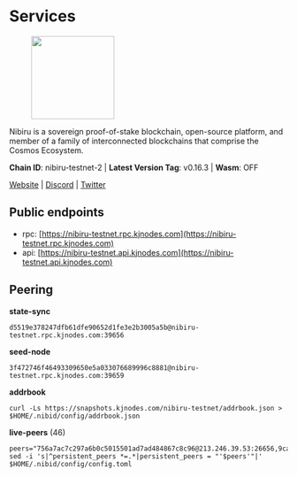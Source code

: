 # Services

<figure><img src="https://raw.githubusercontent.com/kj89/testnet_manuals/main/pingpub/logos/nibiru.png" width="150" alt=""><figcaption></figcaption></figure>

Nibiru is a sovereign proof-of-stake blockchain, open-source platform,  and member of a family of interconnected blockchains that comprise the Cosmos Ecosystem.

**Chain ID**: nibiru-testnet-2 | **Latest Version Tag**: v0.16.3 | **Wasm**: OFF

[Website](https://nibiru.fi) | [Discord](https://discord.gg/nibiru) | [Twitter](https://twitter.com/NibiruChain)


## Public endpoints

* rpc: [https://nibiru-testnet.rpc.kjnodes.com](https://nibiru-testnet.rpc.kjnodes.com)
* api: [https://nibiru-testnet.api.kjnodes.com](https://nibiru-testnet.api.kjnodes.com)

## Peering

**state-sync**

```
d5519e378247dfb61dfe90652d1fe3e2b3005a5b@nibiru-testnet.rpc.kjnodes.com:39656
```

**seed-node**

```
3f472746f46493309650e5a033076689996c8881@nibiru-testnet.rpc.kjnodes.com:39659
```

**addrbook**
```
curl -Ls https://snapshots.kjnodes.com/nibiru-testnet/addrbook.json > $HOME/.nibid/config/addrbook.json
```

**live-peers** (46)
```
peers="756a7ac7c297a6b0c5015501ad7ad484867c8c96@213.246.39.53:26656,9ca622adcf1ef0e7348551d4f79268f706cd3a88@65.108.195.235:36656,3939da5da8d8a31e6af2cb6d7bdcb222ff2487eb@65.109.14.69:39656,794f2f7e5bb4e9b1e7e752c3d7df76a8db824151@65.109.30.12:61756,5eecfdf089428a5a8e52d05d18aae1ad8503d14c@65.108.141.109:19656,d7185d6b0d6a7dbe8c45e1fddfa0165dfdba01c0@38.242.150.132:39656,5ef59d8905bbd2bff62e06c391bfcccd5b4f23a9@188.34.202.151:26656,d5519e378247dfb61dfe90652d1fe3e2b3005a5b@65.109.68.190:39656,eb65c95ea745d1cb5f66e2fda5d5e1029f4dc43d@5.161.43.109:26656,0e07d1c2c5eaeffaa61d70be990d28bff450cdb2@84.46.243.157:39656,a9f081cbbfbb4fcef59933eec0c90022394e3264@65.109.85.225:7020,e55d8746ad30e0d11ebe0aa3792c46713375edcc@135.181.2.104:26656,c3bc712aaf85ab312b8b723c7e8a905958703fd3@143.110.152.30:26656,83856f243eceea02f216e49715a84cf96be6a112@65.109.65.210:33656,7f59374d505784fa6126fbd3bb403bd115b1bfcf@75.119.133.1:26656,8ff8d3effc84c1e5d7bdff36d8921875f7436bcd@65.108.13.185:26858,0ccd1f0426171afa4f4af870e8886f953116327c@213.202.231.29:26656,09de7d3f5acc5e421247a582aa50d601571415fb@38.242.202.200:26656,b321edc44245d660e76b2272b04f3d464fec93ce@159.65.92.127:26656,ccbe41bbd44cff5391932ce3664759255e7510b8@159.69.109.104:26656,0229b0d2dea0e1a461bbb9c42dbe5554ad5a353b@194.60.87.85:26656,ede3c36fcc209f136331b6a06178d551cf0dd6fe@148.251.67.61:11656,31f5d3ff41323f5f89c80f14eb314960be85408f@115.77.26.208:26656,0ed79160adcd2423e17be48fa8feb2f427386831@176.57.184.216:26656,cedcf54483108fc837c380ff8f7f7f9011186a22@38.242.207.218:26656,cb60a6445ec222fce7b492e5d7471cd865fe22c9@109.123.251.90:26656,398d4aad58053d78cf33412e37772ba970ac7651@109.123.248.152:26656,e117677ed3d30457cce3abd15f93a3592a09df90@34.101.179.77:39656,21e949ee5e19df867434fa145e26c8982e325c2a@185.211.6.44:26656,fe5dd10790865c8a694d6fc90a7c82f398f80b9c@178.18.252.194:26656,d40bd2a7a5d3dc525e66be78a2bdaf1ff0bc1957@95.214.55.25:29656,8425ae0c16b42bdd1af24ffc872641990a17e921@167.235.198.193:60656,33c2a3d7080fa7e4185281ed64e24cb7f0281de5@185.209.230.99:26656,75f02b2e2410fdab06cbe04e636219fba5063de2@65.21.56.175:26656,8eb25788a0d20ca5becb6dcda6f76b0a83b13d10@65.109.24.121:26656,f90bd0b054e808abcb63da9477eb0f5f124d8636@95.216.241.112:39656,e63604bb6323eaafb02a72cb825d770fd7f1998c@65.109.70.23:19856,13ffb8a4e6b555c041100b244b0ef313f557c330@5.182.17.238:26656,f6e5d94b60a5b7693620108db2f0eefcd959bccf@185.213.25.50:26656,a422bbf59756a9584ddc6f97a8b96bb15b596db7@34.73.61.37:26656,7146bd0ccbda4bedb5cdb92cd948777c07979534@194.163.177.199:26656,ab0749012b43240d8c36fb3c65284db1b2f52784@5.161.101.185:26656,7b48063c94fc1a131da7254c9b018e0e88c5fe1a@84.46.240.85:26656,a70079743b9ea460452d8d45d198876fbdebbb0f@84.46.240.97:26656,942219d9c01e22c29e9523444780f58f798e9378@95.217.212.221:26656,9d38b8775ab86522f0ea4e2610071c5ae4ccfa51@80.241.211.236:26656"
sed -i 's|^persistent_peers *=.*|persistent_peers = "'$peers'"|' $HOME/.nibid/config/config.toml
```
